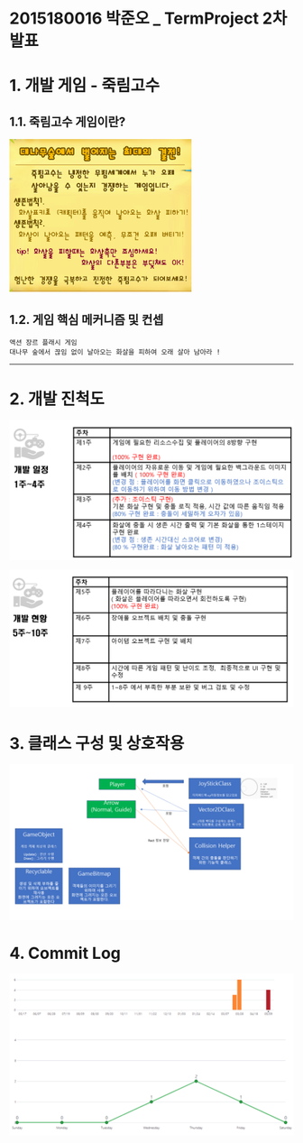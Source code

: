 # 2015180016 박준오 _ TermProject 2차 발표

# 1. 개발 게임 - 죽림고수
## 1.1. 죽림고수 게임이란?
![image-20210331172323527](./Img/image-20210331172323527.png)

## 1.2. 게임 핵심 메커니즘 및 컨셉

```
액션 장르 플래시 게임
대나무 숲에서 끊임 없이 날아오는 화살을 피하여 오래 살아 남아라 ! 
```


****
# 2. 개발 진척도


![1](./Img/1.PNG)

![2](./Img/2.PNG)

# 3. 클래스 구성 및 상호작용

![3](./Img/3.PNG)

# 4.  Commit Log

![4](./Img/4.PNG)